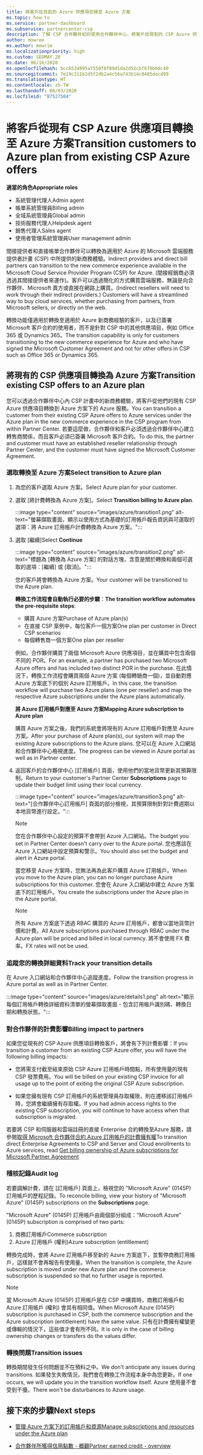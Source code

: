 ```yaml
---
title: 將客戶從目前的 Azure 供應項目移至 Azure 方案
ms.topic: how-to
ms.service: partner-dashboard
ms.subservice: partnercenter-csp
description: 了解 CSP 合作夥伴如何使用合作夥伴中心，將客戶從現有的 CSP Azure 供應項目移至 Azure 方案下的 Azure 服務。
author: mowree
ms.author: mowrim
ms.localizationpriority: high
ms.custom: SEOMAY.20
ms.date: 06/16/2020
ms.openlocfilehash: bcc6534995a7550f0f09d1da2d52cbf676b66c40
ms.sourcegitcommit: 7e19c211b1d5f2db2a4c56a743b14c8485decd99
ms.translationtype: HT
ms.contentlocale: zh-TW
ms.lasthandoff: 08/03/2020
ms.locfileid: "87527504"
---
```

# <a name="transition-customers-to-azure-plan-from-existing-csp-azure-offers"></a><span data-ttu-id="fe6e1-103">將客戶從現有 CSP Azure 供應項目轉換至 Azure 方案</span><span class="sxs-lookup"><span data-stu-id="fe6e1-103">Transition customers to Azure plan from existing CSP Azure offers</span></span>

<span data-ttu-id="fe6e1-104">**適當的角色**</span><span class="sxs-lookup"><span data-stu-id="fe6e1-104">**Appropriate roles**</span></span>

- <span data-ttu-id="fe6e1-105">系統管理代理人</span><span class="sxs-lookup"><span data-stu-id="fe6e1-105">Admin agent</span></span>
- <span data-ttu-id="fe6e1-106">帳單系統管理員</span><span class="sxs-lookup"><span data-stu-id="fe6e1-106">Billing admin</span></span>
- <span data-ttu-id="fe6e1-107">全域系統管理員</span><span class="sxs-lookup"><span data-stu-id="fe6e1-107">Global admin</span></span>
- <span data-ttu-id="fe6e1-108">技術服務代理人</span><span class="sxs-lookup"><span data-stu-id="fe6e1-108">Helpdesk agent</span></span>
- <span data-ttu-id="fe6e1-109">銷售代理人</span><span class="sxs-lookup"><span data-stu-id="fe6e1-109">Sales agent</span></span>
- <span data-ttu-id="fe6e1-110">使用者管理系統管理員</span><span class="sxs-lookup"><span data-stu-id="fe6e1-110">User management admin</span></span>

<span data-ttu-id="fe6e1-111">間接提供者和直接帳單合作夥伴可以轉換為適用於 Azure 的 Microsoft 雲端服務提供者計畫 (CSP) 中所提供的新商務體驗。</span><span class="sxs-lookup"><span data-stu-id="fe6e1-111">Indirect providers and direct bill partners can transition to the new commerce experience available in the Microsoft Cloud Service Provider Program (CSP) for Azure.</span></span> <span data-ttu-id="fe6e1-112">(間接經銷商必須透過其間接提供者來運作)。客戶可以透過簡化的方式購買雲端服務，無論是向合作夥伴、Microsoft 賣方或直接在網路上購買。</span><span class="sxs-lookup"><span data-stu-id="fe6e1-112">(Indirect resellers will need to work through their indirect providers.) Customers will have a streamlined way to buy cloud services, whether purchasing from partners, from Microsoft sellers, or directly on the web.</span></span>

<span data-ttu-id="fe6e1-113">轉換功能僅適用於轉換至適用於 Azure 新商務經驗的客戶，以及已簽署 Microsoft 客戶合約的使用者，而不是針對 CSP 中的其他供應項目，例如 Office 365 或 Dynamics 365。</span><span class="sxs-lookup"><span data-stu-id="fe6e1-113">The transition capability is only for customers transitioning to the new commerce experience for Azure and who have signed the Microsoft Customer Agreement and not for other offers in CSP such as Office 365 or Dynamics 365.</span></span>

## <a name="transition-existing-csp-offers-to-an-azure-plan"></a><span data-ttu-id="fe6e1-114">將現有的 CSP 供應項目轉換為 Azure 方案</span><span class="sxs-lookup"><span data-stu-id="fe6e1-114">Transition existing CSP offers to an Azure plan</span></span>

<span data-ttu-id="fe6e1-115">您可以透過合作夥伴中心內 CSP 計畫中的新商務體驗，將客戶從他們的現有 CSP Azure 供應項目轉換到 Azure 方案下的 Azure 服務。</span><span class="sxs-lookup"><span data-stu-id="fe6e1-115">You can transition a customer from their existing CSP Azure offers to Azure services under the Azure plan in the new commerce experience in the CSP program from within Partner Center.</span></span> <span data-ttu-id="fe6e1-116">若要這麼做，合作夥伴和客戶必須透過合作夥伴中心建立轉售商關係，而且客戶必須已簽署 Microsoft 客戶合約。</span><span class="sxs-lookup"><span data-stu-id="fe6e1-116">To do this, the partner and customer must have an established reseller relationship through Partner Center, and the customer must have signed the Microsoft Customer Agreement.</span></span>

### <a name="select-transition-to-azure-plan"></a><span data-ttu-id="fe6e1-117">選取轉換至 Azure 方案</span><span class="sxs-lookup"><span data-stu-id="fe6e1-117">Select transition to Azure plan</span></span>

1. <span data-ttu-id="fe6e1-118">為您的客戶選取 Azure 方案。</span><span class="sxs-lookup"><span data-stu-id="fe6e1-118">Select Azure plan for your customer.</span></span>

2. <span data-ttu-id="fe6e1-119">選取 [將計費轉換為 Azure 方案]。</span><span class="sxs-lookup"><span data-stu-id="fe6e1-119">Select **Transition billing to Azure plan**.</span></span>

   :::image type="content" source="images/azure/transition1.png" alt-text="螢幕擷取畫面，顯示以使用方式為基礎的訂用帳戶報告資訊與可選取的選項：將 Azure 訂用帳戶計費轉換為 Azure 方案。":::

3. <span data-ttu-id="fe6e1-121">選取 [繼續]</span><span class="sxs-lookup"><span data-stu-id="fe6e1-121">Select **Continue**</span></span>

   :::image type="content" source="images/azure/transition2.png" alt-text="標題為 [轉換為 Azure 方案] 的對話方塊，含意是關於轉換和兩個可選取的選項：[繼續] 或 [取消]。":::

   <span data-ttu-id="fe6e1-123">您的客戶將會轉換為 Azure 方案。</span><span class="sxs-lookup"><span data-stu-id="fe6e1-123">Your customer will be transitioned to the Azure plan.</span></span>

   <span data-ttu-id="fe6e1-124">**轉換工作流程會自動執行必要的步驟**：</span><span class="sxs-lookup"><span data-stu-id="fe6e1-124">**The transition workflow automates the pre-requisite steps**:</span></span>

   - <span data-ttu-id="fe6e1-125">購買 Azure 方案</span><span class="sxs-lookup"><span data-stu-id="fe6e1-125">Purchase of Azure plan(s)</span></span>
   - <span data-ttu-id="fe6e1-126">在直接 CSP 案例中，每位客戶一個方案</span><span class="sxs-lookup"><span data-stu-id="fe6e1-126">One plan per customer in Direct CSP scenarios</span></span>  
   - <span data-ttu-id="fe6e1-127">每個轉售商一個方案</span><span class="sxs-lookup"><span data-stu-id="fe6e1-127">One plan per reseller</span></span>  

   <span data-ttu-id="fe6e1-128">例如，合作夥伴購買了兩個 Microsoft Azure 供應項目，並在購買中包含兩個不同的 POR。</span><span class="sxs-lookup"><span data-stu-id="fe6e1-128">For an example, a partner has purchased two Microsoft Azure offers and has    included two distinct POR in the purchase.</span></span> <span data-ttu-id="fe6e1-129">在此情況下，轉換工作流程會購買兩個 Azure 方案 (每個轉銷商一個)，並自動對應 Azure 方案底下的個別 Azure 訂用帳戶。</span><span class="sxs-lookup"><span data-stu-id="fe6e1-129">In this case, the transition    workflow will purchase two Azure plans (one per reseller) and map the    respective Azure subscriptions under the Azure plans automatically.</span></span>  

   <span data-ttu-id="fe6e1-130">**將 Azure 訂用帳戶對應至 Azure 方案**</span><span class="sxs-lookup"><span data-stu-id="fe6e1-130">**Mapping Azure subscription to Azure plan**</span></span>

   <span data-ttu-id="fe6e1-131">購買 Azure 方案之後，我們的系統會將現有的 Azure 訂用帳戶對應至 Azure 方案。</span><span class="sxs-lookup"><span data-stu-id="fe6e1-131">After your purchase of Azure plan(s), our system will map the existing Azure    subscriptions to the Azure plans.</span></span> <span data-ttu-id="fe6e1-132">您可以在 Azure 入口網站和合作夥伴中心檢視進度。</span><span class="sxs-lookup"><span data-stu-id="fe6e1-132">The progress can be viewed in Azure portal as    well as in Partner center.</span></span>

4. <span data-ttu-id="fe6e1-133">返回客戶的合作夥伴中心 [訂用帳戶] 頁面，使用他們的當地貨幣更新其預算限制。</span><span class="sxs-lookup"><span data-stu-id="fe6e1-133">Return to your customer's Partner Center **Subscriptions** page to update their budget limit using their local currency.</span></span>

   :::image type="content" source="images/azure/transition3.png" alt-text="[合作夥伴中心訂用帳戶] 頁面的部分檢視，其預算限制針對計費週期以本地貨幣進行設定。":::

   >[!NOTE]
   ><span data-ttu-id="fe6e1-135">您在合作夥伴中心設定的預算不會帶到 Azure 入口網站。</span><span class="sxs-lookup"><span data-stu-id="fe6e1-135">The budget you set in Partner Center doesn't carry over to the Azure portal.</span></span> <span data-ttu-id="fe6e1-136">您也應該在 Azure 入口網站中設定預算和警示。</span><span class="sxs-lookup"><span data-stu-id="fe6e1-136">You should also set the budget and alert in Azure portal.</span></span>

   <span data-ttu-id="fe6e1-137">當您移至 Azure 方案時，您無法再為此客戶購買 Azure 訂用帳戶。</span><span class="sxs-lookup"><span data-stu-id="fe6e1-137">When you move to the Azure plan, you can no longer purchase Azure subscriptions for this customer.</span></span> <span data-ttu-id="fe6e1-138">您會在 Azure 入口網站中建立 Azure 方案底下的訂用帳戶。</span><span class="sxs-lookup"><span data-stu-id="fe6e1-138">You create the subscriptions under the Azure plan in the Azure portal.</span></span>

   >[!NOTE]
   > <span data-ttu-id="fe6e1-139">所有 Azure 方案底下透過 RBAC 購買的 Azure 訂用帳戶，都會以當地貨幣計價和計費。</span><span class="sxs-lookup"><span data-stu-id="fe6e1-139">All Azure subscriptions purchased through RBAC under the Azure plan will be    priced and billed in local currency.</span></span> <span data-ttu-id="fe6e1-140">將不會使用 FX 費率。</span><span class="sxs-lookup"><span data-stu-id="fe6e1-140">FX rates will not be used.</span></span>

### <a name="track-your-transition-details"></a><span data-ttu-id="fe6e1-141">追蹤您的轉換詳細資料</span><span class="sxs-lookup"><span data-stu-id="fe6e1-141">Track your transition details</span></span>

<span data-ttu-id="fe6e1-142">在 Azure 入口網站和合作夥伴中心追蹤進度。</span><span class="sxs-lookup"><span data-stu-id="fe6e1-142">Follow the transition progress in Azure portal as well as in Partner Center.</span></span>

:::image type="content" source="images/azure/details1.png" alt-text="顯示每個訂用帳戶轉換詳細資料清單的螢幕擷取畫面 - 包含訂用帳戶識別碼、轉換日期和轉換狀態。":::

### <a name="billing-impact-to-partners"></a><span data-ttu-id="fe6e1-144">對合作夥伴的計費影響</span><span class="sxs-lookup"><span data-stu-id="fe6e1-144">Billing impact to partners</span></span>

<span data-ttu-id="fe6e1-145">如果您從現有的 CSP Azure 供應項目轉換客戶，將會有下列計費影響：</span><span class="sxs-lookup"><span data-stu-id="fe6e1-145">If you transition a customer from an existing CSP Azure offer, you will have the following billing impacts:</span></span>

- <span data-ttu-id="fe6e1-146">您將需支付截至結束原始 CSP Azure 訂用帳戶時間點，所有使用量的現有 CSP 發票費用。</span><span class="sxs-lookup"><span data-stu-id="fe6e1-146">You will be billed on your existing CSP invoice for all usage up to the point of exiting the original CSP Azure subscription.</span></span>

- <span data-ttu-id="fe6e1-147">如果您擁有現有 CSP 訂用帳戶的系統管理員存取權限，則在遷移該訂用帳戶時，您將會繼續擁有存取權。</span><span class="sxs-lookup"><span data-stu-id="fe6e1-147">If you had admin access rights to the existing CSP subscription, you will continue to have access when that subscription is migrated.</span></span>

<span data-ttu-id="fe6e1-148">若要將 CSP 和伺服器和雲端註冊的直接 Enterprise 合約轉換至Azure 服務，請參閱[取得 Microsoft 合作夥伴合約 Azure 訂用帳戶的計費擁有權](https://docs.microsoft.com/azure/billing/mpa-request-ownership)</span><span class="sxs-lookup"><span data-stu-id="fe6e1-148">To transition direct Enterprise Agreements to CSP and Server and Cloud enrollments to Azure services, read [Get billing ownership of Azure subscriptions for Microsoft Partner Agreement](https://docs.microsoft.com/azure/billing/mpa-request-ownership)</span></span>

### <a name="audit-log"></a><span data-ttu-id="fe6e1-149">稽核記錄</span><span class="sxs-lookup"><span data-stu-id="fe6e1-149">Audit log</span></span>

<span data-ttu-id="fe6e1-150">若要調解計費，請在 [訂用帳戶] 頁面上，檢視您的 "Microsoft Azure" (0145P) 訂用帳戶的歷程記錄。</span><span class="sxs-lookup"><span data-stu-id="fe6e1-150">To reconcile billing, view your history of "Microsoft Azure" (0145P) subscriptions on the **Subscriptions** page.</span></span>

<span data-ttu-id="fe6e1-151">"Microsoft Azure" (0145P) 訂用帳戶由兩個部分組成：</span><span class="sxs-lookup"><span data-stu-id="fe6e1-151">"Microsoft Azure" (0145P) subscription is comprised of two parts:</span></span>

1. <span data-ttu-id="fe6e1-152">商務訂用帳戶</span><span class="sxs-lookup"><span data-stu-id="fe6e1-152">Commerce subscription</span></span>
2. <span data-ttu-id="fe6e1-153">Azure 訂用帳戶 (權利)</span><span class="sxs-lookup"><span data-stu-id="fe6e1-153">Azure subscription (entitlement)</span></span>

<span data-ttu-id="fe6e1-154">轉換完成時，會將 Azure 訂用帳戶移至新的 Azure 方案底下，並暫停商務訂用帳戶，這樣就不會再報告有使用量。</span><span class="sxs-lookup"><span data-stu-id="fe6e1-154">When the transition is complete, the Azure subscription is moved under new Azure plan and the commerce subscription is suspended so that no further usage is reported.</span></span>  

>[!NOTE]
><span data-ttu-id="fe6e1-155">當 Microsoft Azure (0145P) 訂用帳戶是在 CSP 中購買時，商務訂用帳戶和 Azure 訂用帳戶 (權利) 會具有相同值。</span><span class="sxs-lookup"><span data-stu-id="fe6e1-155">When Microsoft Azure (0145P) subscription is purchased in CSP, both the commerce subscription and the Azure subscription (entitlement) have the same value.</span></span> <span data-ttu-id="fe6e1-156">只有在計費擁有權變更或傳輸的情況下，這些值才會有所不同。</span><span class="sxs-lookup"><span data-stu-id="fe6e1-156">It is only in the case of billing ownership changes or transfers do the values differ.</span></span>

### <a name="transition-issues"></a><span data-ttu-id="fe6e1-157">轉換問題</span><span class="sxs-lookup"><span data-stu-id="fe6e1-157">Transition issues</span></span>

<span data-ttu-id="fe6e1-158">轉換期間發生任何問題並不在預料之中。</span><span class="sxs-lookup"><span data-stu-id="fe6e1-158">We don't anticipate any issues during transitions.</span></span> <span data-ttu-id="fe6e1-159">如果發生失敗情況，我們會在轉換工作流程本身中為您更新。</span><span class="sxs-lookup"><span data-stu-id="fe6e1-159">If one occurs, we will update you in the transition workflow itself.</span></span> <span data-ttu-id="fe6e1-160">Azure 使用量不會受到干擾。</span><span class="sxs-lookup"><span data-stu-id="fe6e1-160">There won't be disturbances to Azure usage.</span></span>  

## <a name="next-steps"></a><span data-ttu-id="fe6e1-161">接下來的步驟</span><span class="sxs-lookup"><span data-stu-id="fe6e1-161">Next steps</span></span>

- [<span data-ttu-id="fe6e1-162">管理 Azure 方案下的訂用帳戶和資源</span><span class="sxs-lookup"><span data-stu-id="fe6e1-162">Manage subscriptions and resources under the Azure plan</span></span>](azure-plan-manage.md)

- [<span data-ttu-id="fe6e1-163">合作夥伴所獲得信用點數 - 概觀</span><span class="sxs-lookup"><span data-stu-id="fe6e1-163">Partner earned credit - overview</span></span>](partner-earned-credit.md)
